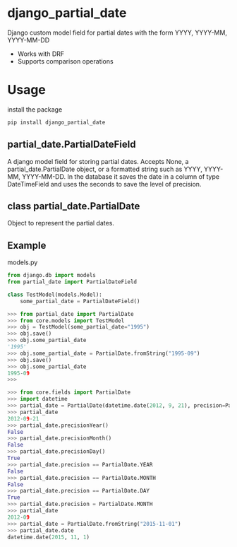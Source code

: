 django_partial_date
================

Django custom model field for partial dates with the form YYYY, YYYY-MM, YYYY-MM-DD

 * Works with DRF
 * Supports comparison operations

Usage
================

install the package

```bash
pip install django_partial_date
```


## partial_date.PartialDateField

A django model field for storing partial dates. Accepts None, a partial_date.PartialDate object, or a formatted string such as YYYY, YYYY-MM, YYYY-MM-DD. In the database it saves the date in a column of type DateTimeField and uses the seconds to save the level of precision.

## class partial_date.PartialDate

Object to represent the partial dates.

## Example

models.py
```python
from django.db import models
from partial_date import PartialDateField

class TestModel(models.Model):
    some_partial_date = PartialDateField()
```

```python
>>> from partial_date import PartialDate
>>> from core.models import TestModel
>>> obj = TestModel(some_partial_date="1995")
>>> obj.save()
>>> obj.some_partial_date
'1995'
>>> obj.some_partial_date = PartialDate.fromString("1995-09")
>>> obj.save()
>>> obj.some_partial_date
1995-09
>>>
```

```python
>>> from core.fields import PartialDate
>>> import datetime
>>> partial_date = PartialDate(datetime.date(2012, 9, 21), precision=PartialDate.DAY)
>>> partial_date
2012-09-21
>>> partial_date.precisionYear()
False
>>> partial_date.precisionMonth()
False
>>> partial_date.precisionDay()
True
>>> partial_date.precision == PartialDate.YEAR
False
>>> partial_date.precision == PartialDate.MONTH
False
>>> partial_date.precision == PartialDate.DAY
True
>>> partial_date.precision = PartialDate.MONTH
>>> partial_date
2012-09
>>> partial_date = PartialDate.fromString("2015-11-01")
>>> partial_date.date
datetime.date(2015, 11, 1)
```

